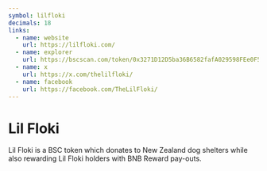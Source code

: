 ```yaml
---
symbol: lilfloki
decimals: 18
links:
  - name: website
    url: https://lilfloki.com/
  - name: explorer
    url: https://bscscan.com/token/0x3271D12D5ba36B6582fafA029598FEe0F5F6Db35
  - name: x
    url: https://x.com/thelilfloki/
  - name: facebook
    url: https://facebook.com/TheLilFloki/
---
```


# Lil Floki

Lil Floki is a BSC token which donates to New Zealand dog shelters while also rewarding Lil Floki holders with BNB Reward pay-outs.
